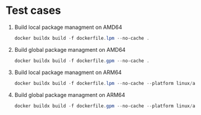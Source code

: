 # Test cases

1. Build local package managment on AMD64

    ```powershell
    docker buildx build -f dockerfile.lpm --no-cache .
    ```

2. Build global package managment on AMD64

    ```powershell
    docker buildx build -f dockerfile.gpm --no-cache .
    ```

3. Build local package managment on ARM64

    ```powershell
    docker buildx build -f dockerfile.lpm --no-cache --platform linux/arm64 .
    ```

4. Build global package managment on ARM64

    ```powershell
    docker buildx build -f dockerfile.gpm --no-cache --platform linux/arm64 .
    ```

